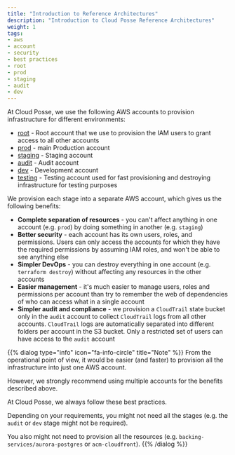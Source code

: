 ```yaml
---
title: "Introduction to Reference Architectures"
description: "Introduction to Cloud Posse Reference Architectures"
weight: 1
tags:
- aws
- account
- security
- best practices
- root
- prod
- staging
- audit
- dev
---
```


At Cloud Posse, we use the following AWS accounts to provision infrastructure for different environments:

* [root](https://github.com/cloudposse/root.cloudposse.co) - Root account that we use to provision the IAM users to grant access to all other accounts
* [prod](https://github.com/cloudposse/prod.cloudposse.co) - main Production account
* [staging](https://github.com/cloudposse/staging.cloudposse.co) - Staging account
* [audit](https://github.com/cloudposse/audit.cloudposse.co) - Audit account
* [dev](https://github.com/cloudposse/dev.cloudposse.co) - Development account
* [testing](https://github.com/cloudposse/testing.cloudposse.co) - Testing account used for fast provisioning and destroying infrastructure for testing purposes

We provision each stage into a separate AWS account, which gives us the following benefits:

* **Complete separation of resources** - you can't affect anything in one account (e.g. `prod`) by doing something in another (e.g. `staging`)
* **Better security** - each account has its own users, roles, and permissions. Users can only access the accounts for which they have the required permissions by assuming IAM roles, and won't be able to see anything else
* **Simpler DevOps** - you can destroy everything in one account (e.g. `terraform destroy`) without affecting any resources in the other accounts
* **Easier management** - it's much easier to manage users, roles and permissions per account than try to remember the web of dependencies of who can access what in a single account
* **Simpler audit and compliance** - we provision a `CloudTrail` state bucket only in the `audit` account to collect `CloudTrail` logs from all other accounts. 
`CloudTrail` logs are automatically separated into different folders per account in the S3 bucket. Only a restricted set of users can have access to the `audit` account

{{% dialog type="info" icon="fa-info-circle" title="Note" %}}
From the operational point of view, it would be easier (and faster) to provision all the infrastructure into just one AWS account.

However, we strongly recommend using multiple accounts for the benefits described above.

At Cloud Posse, we always follow these best practices.

Depending on your requirements, you might not need all the stages (e.g. the `audit` or `dev` stage might not be required).

You also might not need to provision all the resources (e.g. `backing-services/aurora-postgres` or `acm-cloudfront`).
{{% /dialog %}}

